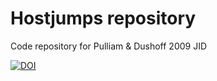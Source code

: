 # Hostjumps repository

Code repository for Pulliam &amp; Dushoff 2009 JID

[![DOI](https://zenodo.org/badge/148292302.svg)](https://zenodo.org/badge/latestdoi/148292302)
